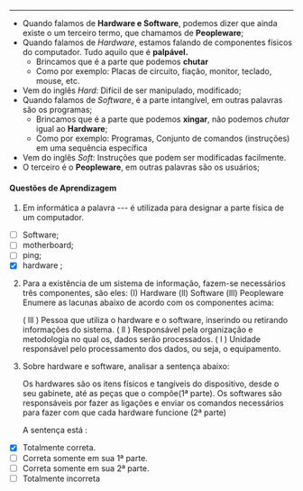 ___
- Quando falamos de **Hardware e Software**, podemos dizer que ainda existe o um terceiro termo, que chamamos de **Peopleware**;
- Quando falamos de *Hardware*, estamos falando de componentes físicos do computador. Tudo aquilo que é **palpável.**
	- Brincamos que é a parte que podemos **chutar**
	- Como por exemplo: Placas de circuito, fiação, monitor, teclado, mouse, etc.
- Vem do inglês *Hard*: Difícil de ser manipulado, modificado;
- Quando falamos de *Software*, é a parte intangível, em outras palavras são os programas;
	- Brincamos que é a parte que podemos **xingar**, não podemos *chutar* igual ao **Hardware**;
	- Como por exemplo: Programas, Conjunto de comandos (instruções) em uma sequência específica
- Vem do inglês *Soft*: Instruções que podem ser modificadas facilmente.
- O terceiro é o **Peopleware**, em outras palavras são os usuários;

#### Questões de Aprendizagem
1. Em informática a palavra --- é utilizada para designar a parte física de um computador.
- [ ] Software;
- [ ] motherboard;
- [ ] ping;
- [x] hardware ;

2. Para a existência de um sistema de informação, fazem-se necessários três componentes, são eles:
	(I) Hardware
	(ll) Software
	(lll) Peopleware
	Enumere as lacunas abaixo de acordo com os componentes acima:
	
	( lll ) Pessoa que utiliza o hardware e o software, inserindo ou retirando informações do sistema.
	( ll ) Responsável pela organização e metodologia no qual os, dados serão processados.
	( l ) Unidade responsável pelo processamento dos dados, ou seja, o equipamento.

3. Sobre hardware e software, analisar a sentença abaixo:

	Os hardwares são os itens físicos e tangíveis do dispositivo, desde o seu gabinete, até as peças que o compõe(1ª parte).
	Os softwares são responsáveis por fazer as ligações e enviar os comandos necessários para fazer com que cada hardware funcione (2ª parte)

	A sentença está :
- [x] Totalmente correta.
- [ ] Correta somente em sua 1ª parte.
- [ ] Correta somente em sua 2ª parte.
- [ ] Totalmente incorreta